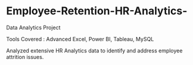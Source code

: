 # Employee-Retention-HR-Analytics-
Data Analytics Project

Tools Covered : Advanced Excel, Power BI, Tableau, MySQL

Analyzed extensive HR Analytics data to identify and address employee attrition issues.
